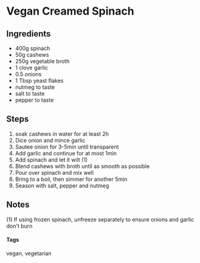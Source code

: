 # Vegan Creamed Spinach

## Ingredients

* 400g spinach
* 50g cashews 
* 250g vegetable broth
* 1 clove garlic
* 0.5 onions
* 1 Tbsp yeast flakes
* nutmeg to taste
* salt to taste
* pepper to taste

## Steps 

1. soak cashews in water for at least 2h
2. Dice onion and mince garlic
3. Sautee onion for 3-5min until transparent
4. Add garlic and continue for at most 1min
5. Add spinach and let it wilt (1)
6. Blend cashews with broth until as smooth as possible
7. Pour over spinach and mix well 
8. Bring to a boil, then simmer for another 5min
9. Season with salt, pepper and nutmeg

## Notes 

(1) If using frozen spinach, unfreeze separately to ensure onions and garlic don't burn

#### Tags 
vegan, vegetarian
